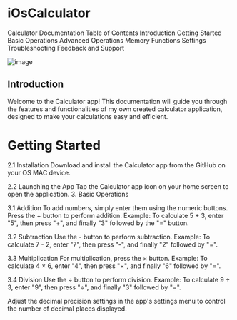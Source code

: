 # iOsCalculator

Calculator Documentation
Table of Contents
Introduction
Getting Started
Basic Operations
Advanced Operations
Memory Functions
Settings
Troubleshooting
Feedback and Support

![image](https://github.com/Johnpepsi/iOsCalculator/assets/112512965/3a00fc39-d06c-464f-918d-e1761da3098f)

## Introduction
Welcome to the Calculator app! This documentation will guide you through the features and functionalities of my own created calculator application, designed to make your calculations easy and efficient.

# Getting Started
2.1 Installation
Download and install the Calculator app from the GitHub on your OS MAC device.

2.2 Launching the App
Tap the Calculator app icon on your home screen to open the application.
3. Basic Operations

3.1 Addition
To add numbers, simply enter them using the numeric buttons.
Press the + button to perform addition.
Example: To calculate 5 + 3, enter "5", then press "+", and finally "3" followed by the "=" button.

3.2 Subtraction
Use the - button to perform subtraction.
Example: To calculate 7 - 2, enter "7", then press "-", and finally "2" followed by "=".

3.3 Multiplication
For multiplication, press the × button.
Example: To calculate 4 × 6, enter "4", then press "×", and finally "6" followed by "=".

3.4 Division
Use the ÷ button to perform division.
Example: To calculate 9 ÷ 3, enter "9", then press "÷", and finally "3" followed by "=".

Adjust the decimal precision settings in the app's settings menu to control the number of decimal places displayed.
